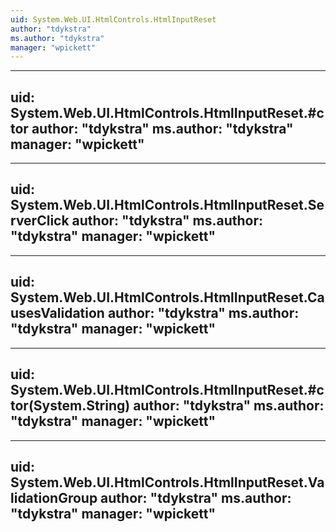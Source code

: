 ```yaml
---
uid: System.Web.UI.HtmlControls.HtmlInputReset
author: "tdykstra"
ms.author: "tdykstra"
manager: "wpickett"
---
```


---
uid: System.Web.UI.HtmlControls.HtmlInputReset.#ctor
author: "tdykstra"
ms.author: "tdykstra"
manager: "wpickett"
---

---
uid: System.Web.UI.HtmlControls.HtmlInputReset.ServerClick
author: "tdykstra"
ms.author: "tdykstra"
manager: "wpickett"
---

---
uid: System.Web.UI.HtmlControls.HtmlInputReset.CausesValidation
author: "tdykstra"
ms.author: "tdykstra"
manager: "wpickett"
---

---
uid: System.Web.UI.HtmlControls.HtmlInputReset.#ctor(System.String)
author: "tdykstra"
ms.author: "tdykstra"
manager: "wpickett"
---

---
uid: System.Web.UI.HtmlControls.HtmlInputReset.ValidationGroup
author: "tdykstra"
ms.author: "tdykstra"
manager: "wpickett"
---

